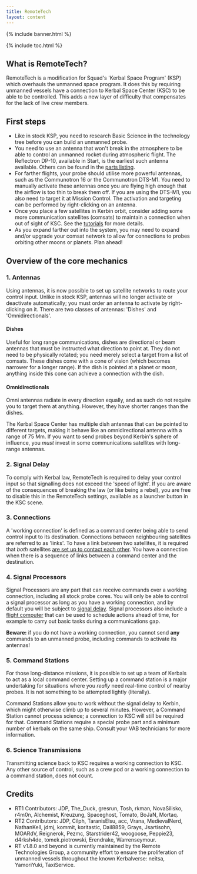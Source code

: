 ```yaml
---
title: RemoteTech
layout: content
---
```


{% include banner.html %}

{% include toc.html %}

## What is RemoteTech?
RemoteTech is a modification for Squad's 'Kerbal Space Program' (KSP) which overhauls the unmanned space program. It does this by requiring unmanned vessels have a connection to Kerbal Space Center (KSC) to be able to be controlled. This adds a new layer of difficulty that compensates for the lack of live crew members.

## First steps

* Like in stock KSP, you need to research Basic Science in the technology tree before you can build an unmanned probe.
* You need to use an antenna that won't break in the atmosphere to be able to control an unmanned rocket during atmospheric flight. The Reflectron DP-10, available in Start, is the earliest such antenna available. Others can be found in the [parts listing](guide/parts/).
* For farther flights, your probe should utilise more powerful antennas, such as the Communotron 16 or the Communotron DTS-M1. You need to manually activate these antennas once you are flying high enough that the airflow is too thin to break them off. If you are using the DTS-M1, you also need to target it at Mission Control. The activation and targeting can be performed by right-clicking on an antenna.
* Once you place a few satellites in Kerbin orbit, consider adding some more communication satellites (comsats) to maintain a connection when out of sight of KSC. See the [tutorials](tutorials/#setting-up-satellite-constellations) for more details.
* As you expand farther out into the system, you may need to expand and/or upgrade your comsat network to allow for connections to probes orbiting other moons or planets. Plan ahead!

## Overview of the core mechanics

### 1. Antennas
Using antennas, it is now possible to set up satellite networks to route your control input. Unlike in stock KSP, antennas will no longer activate or deactivate automatically; you must order an antenna to activate by right-clicking on it. There are two classes of antennas: 'Dishes' and 'Omnidirectionals'.

  #### Dishes
  Useful for long range communications, dishes are directional or beam antennas that must be instructed what direction to point at. They do not need to be physically rotated; you need merely select a target from a list of comsats. These dishes come with a cone of vision (which becomes narrower for a longer range). If the dish is pointed at a planet or moon, anything inside this cone can achieve a connection with the dish.

  #### Omnidirectionals
  Omni antennas radiate in every direction equally, and as such do not require you to target them at anything. However, they have shorter ranges than the dishes.

The Kerbal Space Center has multiple dish antennas that can be pointed to different targets, making it behave like an omnidirectional antenna with a range of 75 Mm. If you want to send probes beyond Kerbin's sphere of influence, you *must* invest in some communications satellites with long-range antennas.

### 2. Signal Delay
To comply with Kerbal law, RemoteTech is required to delay your control input so that signalling does not exceed the 'speed of light'. If you are aware of the consequences of breaking the law (or like being a rebel), you are free to disable this in the RemoteTech settings, available as a launcher button in the KSC scene.

### 3. Connections
A 'working connection' is defined as a command center being able to send control input to its destination. Connections between neighbouring satellites are referred to as 'links'. To have a link between two satellites, it is required that *both* satellites [are set up to contact each other](guide/overview/#connection-rules). You have a connection when there is a sequence of links between a command center and the destination.

### 4. Signal Processors
Signal Processors are any part that can receive commands over a working connection, including all stock probe cores. You will only be able to control a signal processor as long as you have a working connection, and by default you will be subject to [signal delay](#signal-delay). Signal processors also include a [flight computer](guide/comp/) that can be used to schedule actions ahead of time, for example to carry out basic tasks during a communications gap.

**Beware:** if you do not have a working connection, you cannot send **any** commands to an unmanned probe, including commands to activate its antennas!

### 5. Command Stations
For those long-distance missions, it is possible to set up a team of Kerbals to act as a local command center. Setting up a command station is a major undertaking for situations where you *really* need real-time control of nearby probes. It is not something to be attempted lightly (literally).

Command Stations allow you to work without the signal delay to Kerbin, which might otherwise climb up to several minutes. However, a Command Station cannot process science; a connection to KSC will still be required for that. Command Stations require a special probe part and a minimum number of kerbals on the same ship. Consult your VAB technicians for more information.

### 6. Science Transmissions
Transmitting science back to KSC requires a working connection to KSC. Any other source of control, such as a crew pod or a working connection to a command station, does not count.

## Credits
* RT1 Contributors: JDP, The_Duck, gresrun, Tosh, rkman, NovaSilisko, r4m0n, Alchemist, Kreuzung, Spaceghost, Tomato, BoJaN, Mortaq.
* RT2 Contributors: JDP, Cilph, TaranisElsu, acc, Vrana, MedievalNerd, NathanKell, jdmj, kommit, koritastic, Dail8859, Grays, Jsartisohn, MOARdV, Reignerok, Pezmc, Starstrider42, woogoose, Peppie23, d4rksh4de, tomek.piotrowski, Erendrake, Warrenseymour.
* RT v1.8.0 and beyond is currently maintained by the Remote Technologies Group, a community effort to ensure the proliferation of unmanned vessels throughout the known Kerbalverse: neitsa, YamoriYuki, TaxiService.
